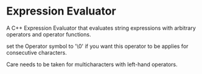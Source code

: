 # Expression Evaluator

A C++ Expression Evaluator that evaluates string expressions with arbitrary operators and operator functions.

set the Operator symbol to '\0' if you want this operator to be applies for consecutive characters.

Care needs to be taken for multicharacters with left-hand operators.
